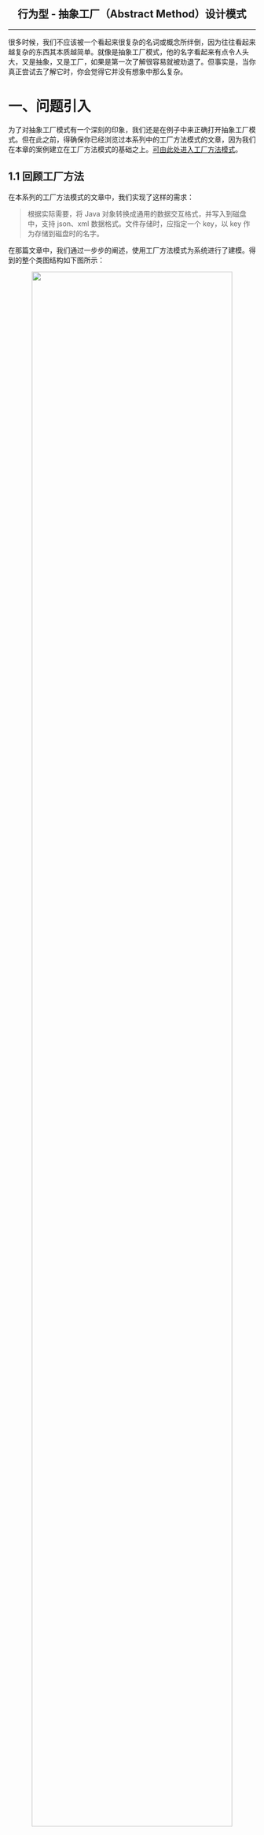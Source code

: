 ## <center> 行为型 - 抽象工厂（Abstract Method）设计模式
---

很多时候，我们不应该被一个看起来很复杂的名词或概念所绊倒，因为往往看起来越复杂的东西其本质越简单。就像是抽象工厂模式，他的名字看起来有点令人头大，又是抽象，又是工厂，如果是第一次了解很容易就被劝退了。但事实是，当你真正尝试去了解它时，你会觉得它并没有想象中那么复杂。

# 一、问题引入
为了对抽象工厂模式有一个深刻的印象，我们还是在例子中来正确打开抽象工厂模式。但在此之前，得确保你已经浏览过本系列中的工厂方法模式的文章，因为我们在本章的案例建立在工厂方法模式的基础之上。[可由此处进入工厂方法模式](/doc/c/Factory-Method.md)。

## 1.1 回顾工厂方法

在本系列的工厂方法模式的文章中，我们实现了这样的需求：

> 根据实际需要，将 Java 对象转换成通用的数据交互格式，并写入到磁盘中，支持 json、xml 数据格式。文件存储时，应指定一个 key，以 key 作为存储到磁盘时的名字。

在那篇文章中，我们通过一步步的阐述，使用工厂方法模式为系统进行了建模。得到的整个类图结构如下图所示：
<div align="center">
   <img src="/doc/resource/factory-method/案例类图.png" width="90%"/>
</div>

对该类图结构的概述如下：

- 所有的产品（`Saver`）都遵循了统一的规范，但又表现出不同的行为【重写了`AbstractFormatSaver.convert()`方法，不同的实现类把同一个对象转换成不同的格式】;
- 给每一个具体产品配备了一个具体的工厂，工厂负责构建具体的产品；
- 所有的工厂（`Factory`）都遵循了统一的规范【实现了`FormatSaveFactory.createSaver()`方法】

工厂方法模式使得各个产品相互独立，一个产品的调整不会影响到其他的产品定义以及构建过程（例如，对`XmlSaver`类代码的修改不会影响到`JsonSaver`和`JsonSaveFactory`）。当我们扩展一个新的产品时，只需要在现有结构中增加产品的实现类、产品的工厂实现类，同样不会对现有类中的代码产生影响。

## 1.2 保证产品相关性

在很多时候，我们期望的不只是将对象持久化到磁盘中，在另一些时候，我们还希望把磁盘中的数据加载到内存中进行处理。比如说，对一个内存占用高的系统来说，我们希望将那些暂时不用的对象从内存中释放掉，等真正需要这个对象时，我们再从磁盘中还原。基于这个出发点，我们对需求调整如下：

> 根据实际需要，将 Java 对象转换成通用的数据交互格式，并写入到磁盘中，支持 json、xml 数据格式。文件存储时，应指定一个 key，以 key 作为存储到磁盘时的名字。并且，在需要的时候，将存储到磁盘中的文件加载到内存中，还原成 Java 对象。

在上述需求中，并未对原来的需求进行变更，而是在原来的基础上进行了扩展了新的功能。除了支持将对象持久化到文件外，还要支持将文件中的数据还原成对象。这很简单，因为前半部分我们已经实现了，现在只需要依样画葫芦，照着前半部分的模型复刻后半部分就可以了。系统的完整类图如下所示。
<div align="center">
   <img src="/doc/resource/abstract-method/案例解决方案一类图.jpg" width="80%"/>
</div>

在这个类图结构中，分为两部分，一部分是 Java 对象写入磁盘，为上半部分深色背景的结构；另一个是磁盘文件还原为 Java 对象，为下半部分浅色背景的结构。同`AbstractFormatSaver`一样，`AbstractFormatLoader`也提供了三个完全与之相反的方法：

- `loadAndResolve(key, type)`：加载文件到内存，并解析为对象；
- `load(obj)`：加载文件为 String 类型的字符串；
- `resolve(content, type)`：解析字符串为对象；

在这一结构下，客户端分别构建一个`JsonSaver`和一个`JsonLoader`即可实现对 json 文件格式的持久化以及还原。如下代码所示：
```java
// 持久化
FormatSaveFactory saveFactory = new JsonSaveFactory();
AbstractFormatSaver saver = saveFactory.createSaver();
saver.convertAndStore("key", toSaveObject);
// 还原
FormatLoadFactory loadFactory = new JsonLoadFactory();
AbstractFormatLoader loader = loadFactory.createLoader();
Object obj = loader.loadAndResolve("key", toSaveObject.getClass());
// ...
```

尽管这能实现需求并能很好的工作，但这里有一个隐藏的问题：_对于同一种格式来说，存储器和加载器应该是成对匹配的_。比如使用`JsonSaver`存储的文档，只能使用`JsonLoader`进行加载并解析；同理，`XmlLoader`也只能正确的加载并解析使用`XmlSaver`存储的文档。

我们无法约束客户端能严格遵循这样的行为准则，如果客户端错误的使用了组合就会导致无法正常的工作（例如，对于 json 格式，客户端错误的使用了`XmlLoader`进行加载解析）。就目前的实现方式而言，我们该如何保证客户端构建的多种类型产品的相关性？

很遗憾，就目前的这种实现方式而言，我们并不能做到。因为存储器（Saver）和加载器（Loader）是互相独立的，我们无法知道客户端在使用时采用了哪一种具体的组合，也就谈不上对组合的相关性进行约束。

# 二、解决方案
其实，我们只需要换一个角度看待这个问题，就能找到解决办法。既然客户端（工厂的使用方）并不知道怎样的搭配才算是正确的组合，但系统的构建者（工厂的开发者）知道。那我们为何不在系统中定义好这些成对的组合呢？

基于这个思路，我们只需要对系统的结构进行一个小的调整：将同一系列的产品的生产合并到一个工厂中实现。这样客户端就能通过一个工厂生产出具有相关性的产品，这些产品为同一系列，可以搭配使用。
<div align="center">
   <img src="/doc/resource/abstract-method/案例类图.png" width="90%"/>
</div>

如上图所示，为每一个系列的产品提供一个工厂，该工厂即可生产这一系列的产品，区别于工厂方法模式只能生产单个产品。例如，xml 系列的产品，可以由`XmlFactory`生产，包括有`XmlSaver`和`XmlLoader`。客户端在使用时，只需要获取到具体的工厂，即可调用`FormatFactory`提供的生产方法，获取对应的产品。像上面类图中的结构，提供了一个对外的工厂接口，这个接口中定义了创建一系列产品的方法；而每种系列的工厂实现这个接口，负责创建这个系列的产品，这就是抽象工厂模式。

# 三、案例实现
在深入讨论抽象工厂模式之前，我们先对上面的案例进行实现。因为该案例引申自工厂方法模式中使用的案例，所以，部分代码（包括有`AbstractFormatSaver`、`JsonSaver`和`XmlSaver`）直接引用自工厂方法模式的代码。

**（1）格式存储器**

引用自工厂方法模式的案例代码，相关代码的链接已附录在文末。

**（1-1）抽象的数据格式存储器**
```java
public abstract class AbstractFormatSaver {

    /**
     * 文件存储格式
     */
    protected final String fileExtension;
    public AbstractFormatSaver(String fileExtension) {
        this.fileExtension = fileExtension;
    }

    /**
     * 转换格式并存储对象
     * @param key 键
     * @param obj 原始对象
     */
    public void convertAndStore(String key, Object obj) throws Exception {
        String formatContent = this.convert(obj);
        this.store(key, formatContent);
    }

    /**
     * 格式转换
     * @param obj 原始对象
     * @return 格式化后的字符串
     * @throws Exception Exception
     */
    protected abstract String convert(Object obj) throws Exception;

    /**
     * 内容写入文件
     * @param key 键 - 作为文件名
     * @param content 内容
     * @throws IOException IOException
     */
    protected void store(String key, String content) throws IOException {
        System.out.println("    即将开始写入文件");
        String directory = Objects.requireNonNull(this.getClass().getResource("/")).getPath();
        String filename = directory + key + this.fileExtension;
        // 写入文件
        try (FileWriter writer = new FileWriter(filename)) {
            writer.write(content);
        }
    }
}
```
**（1-2）JSON格式存储器**
```java
public class JsonSaver extends AbstractFormatSaver {

    private final ObjectMapper objectMapper;
    public JsonSaver(ObjectMapper objectMapper) {
        super(".json");
        this.objectMapper = objectMapper;
    }

    @Override
    protected String convert(Object obj) throws Exception {
        System.out.println("    即将开始转换对象为JSON格式");
        String tar = objectMapper.writeValueAsString(obj);
        System.out.println("        转换后内容：" + tar);
        return tar;
    }
}
```
**（1-3）XML格式存储器**
```java
public class XmlSaver extends AbstractFormatSaver {

    public XmlSaver() {
        super(".xml");
    }

    @Override
    protected String convert(Object obj) throws Exception {
        System.out.println("    即将开始转换对象为XML格式");
        StringWriter writer = new StringWriter();
        JAXBContext context = JAXBContext.newInstance(obj.getClass());
        Marshaller marshaller = context.createMarshaller();
        // 编码
        marshaller.setProperty(Marshaller.JAXB_ENCODING, "UTF-8");
        marshaller.marshal(obj, writer);
        String tar = writer.toString();
        System.out.println("        转换后内容：" + tar);
        return tar;
    }
}
```

**（2）对象加载器**

**（2-1）抽象的对象加载器**
```java
public abstract class AbstractFormatLoader {

    /**
     * 文件后缀
     */
    protected final String fileExtension;
    public AbstractFormatLoader(String fileExtension) {
        this.fileExtension = fileExtension;
    }

    /**
     * 加载并解析为对象
     * @param key 键 - 文件名
     * @param type 期待的对象类型
     * @param <T> 返回的类型
     * @return 还原的对象
     * @throws Exception Exception
     */
    public <T> T loadAndResolve(String key, Class<T> type) throws Exception {
        String context = this.load(key);
        return this.resolve(context, type);
    }

    /**
     * 加载文件为字符串
     * @param key 键 - 文件名
     * @return 字符串
     * @throws IOException IOException
     */
    protected String load(String key) throws IOException {
        System.out.println("    即将开始加载文件");
        String directory = Objects.requireNonNull(this.getClass().getResource("/")).getPath();
        String filename = directory + key + fileExtension;

        File file = new File(filename);
        try (Reader r = new InputStreamReader(new FileInputStream(file), StandardCharsets.UTF_8);) {
            int ch;
            StringBuilder sb = new StringBuilder();
            while ((ch = r.read()) != -1) {
                sb.append((char) ch);
            }
            return sb.toString();
        }
    }

    /**
     * 解析为对象
     * @param content 字符串
     * @param type 期待的对象类型
     * @param <T> 返回的类型
     * @return 还原的对象
     * @throws Exception Exception
     */
    protected abstract <T> T resolve(String content, Class<T> type) throws Exception;
}
```
**（2-2）JSON对象存储器**
```java
public class JsonLoader extends AbstractFormatLoader {

    private final ObjectMapper objectMapper;

    public JsonLoader(ObjectMapper objectMapper) {
        super(".json");
        this.objectMapper = objectMapper;
    }

    @Override
    protected <T> T resolve(String content, Class<T> type) throws Exception {
        System.out.println("    即将开始解析JSON");
        T tar = objectMapper.readValue(content, type);
        System.out.println("        解析后内容：" + tar);
        return tar;
    }
}
```
**（2-3）XML格式存储器**
```java
public class XmlLoader extends AbstractFormatLoader {

    public XmlLoader() {
        super(".xml");
    }

    @Override
    @SuppressWarnings("unchecked")
    protected <T> T resolve(String content, Class<T> type) throws Exception {
        System.out.println("    即将开始解析XML");
        JAXBContext context = JAXBContext.newInstance(type);
        Unmarshaller unmarshaller = context.createUnmarshaller();
        InputStream stream = new ByteArrayInputStream(content.getBytes(StandardCharsets.UTF_8));
        T tar = (T) unmarshaller.unmarshal(stream);
        System.out.println("        解析后内容：" + tar);
        return tar;
    }
}

```

**（3）产品工厂**

**（3-1）系列产品工厂接口**
```java
public interface FormatFactory {

    /**
     * 生产存储器
     * @return AbstractFormatSaver
     */
    AbstractFormatSaver createSaver();

    /**
     * 生产加载器
     * @return AbstractFormatLoader
     */
    AbstractFormatLoader createLoader();

}

```
**（3-2）JSON系列产品工厂**
```java
public class JsonFactory implements FormatFactory{
    @Override
    public AbstractFormatSaver createSaver() {
        return new JsonSaver(new ObjectMapper());
    }

    @Override
    public AbstractFormatLoader createLoader() {
        return new JsonLoader(new ObjectMapper());
    }
}
```
**（3-3）XML系列产品工厂**
```java
public class XmlFactory implements FormatFactory{
    @Override
    public AbstractFormatSaver createSaver() {
        return new XmlSaver();
    }

    @Override
    public AbstractFormatLoader createLoader() {
        return new XmlLoader();
    }
}
```

**（4）客户端**

**（4-1）Client**
```java
public class Client {
    public static void main(String[] args) throws Exception {
        DTO dto = new DTO();
        dto.setName("tom");
        dto.setAge(60);
        System.out.println("|==> Start ---------------------------------------------------------------|");
        FormatFactory jsonFactory = new JsonFactory();
        AbstractFormatSaver jsonSaver = jsonFactory.createSaver();
        // 转换json并存储
        jsonSaver.convertAndStore("tom_json", dto);
        // 从磁盘加载并解析
        AbstractFormatLoader jsonLoader = jsonFactory.createLoader();
        jsonLoader.loadAndResolve("tom_json", DTO.class);

        FormatFactory xmlFactory = new XmlFactory();
        AbstractFormatSaver xmlSaver = xmlFactory.createSaver();
        // 转换格式并存储
        xmlSaver.convertAndStore("tom_xml", dto);
        // 从磁盘加载并解析
        AbstractFormatLoader xmlLoader = xmlFactory.createLoader();
        xmlLoader.loadAndResolve("tom_xml", DTO.class);
    }
}



// 测试使用的 DTO 对象
@XmlRootElement(name = "object")
@XmlAccessorType(XmlAccessType.FIELD)
public class DTO {
    private String name;
    private int age;
    public String getName() {
        return name;
    }
    public void setName(String name) {
        this.name = name;
    }
    public int getAge() {
        return age;
    }
    public void setAge(int age) {
        this.age = age;
    }

    @Override
    public String toString() {
        return "DTO{" +
                "name='" + name + '\'' +
                ", age=" + age +
                '}';
    }
}
```
**（4-2）运行结果**
```java
|==> Start ---------------------------------------------------------------|
    即将开始转换对象为JSON格式
    转换后内容：{"name":"tom","age":60}
即将开始写入文件
即将开始加载文件
即将开始解析JSON
    解析后内容：DTO{name='tom', age=60}
即将开始转换对象为XML格式
    转换后内容：<?xml version="1.0" encoding="UTF-8" standalone="yes"?><object><name>tom</name><age>60</age></object>
    即将开始写入文件
    即将开始加载文件
    即将开始解析XML
    解析后内容：DTO{name='tom', age=60}
```
运行生成的文件如下图所示：
<div align="center">
   <img src="/doc/resource/abstract-method/运行结果.png" width="20%"/>
</div>

# 四、抽象工厂模式
## 4.1 意图
> **提供一个创建一系列相关或相互依赖对象的接口，而无需指定它们具体的类。**

结合着上面的案例，对于抽象工厂模式的意图解析如下：

- **提供一个创建一系列相关或相互依赖对象的接口**：抽象工厂模式强调的重点是创建一个系列的产品对象，何谓一个系列？就像是 xml 格式的存储器存储的文件，也只能使用 xml 格式的加载器进行解析，这两个产品是互为衬托的，所以他们具有很强的相关性，可以认为是一个系列；
- **无需指定它们具体的类**：回顾在案例实现中的客户端代码，客户端是如何得到产品对象的？例如，对于存储一个对象为 json 格式时，客户端只需要通过产品工厂接口提供的方法（`FormatFactory.createSaver()`）获取，获取的是实际是一个类型为`JsonSaver`的产品对象。但是客户端并未指定这个产品对象的类型，也不知道这个产品对象的实际类型，客户端仅知道这个产品的类型是`AbstractFormatSaver`而已。

## 4.2 类图分析
<div align="center">
   <img src="/doc/resource/abstract-method/案例类图.png" width="80%"/>
</div>

抽象工厂模式的类图结构如上所示，其有如下的参与者列表：

- **AbstractProduct**：抽象的产品，在抽象工厂模式中分为多个系列的产品（AbstractProductA、AbstractProductB）；
- **ConcreteProduct**：具体的产品，分为同一个系列下的不同产品（ProductA_1、ProductB_1），也可分为不同系列下的同类产品（ProductA_1、ProductA_2）；
- **AbstractFactory**：抽象的工厂，定义创建同类产品对象的接口；
- **ConcreteFactory**：实现创建某个类型中具体产品对象的操作；
- **Client**：仅使用由 Factory 和 Product 类声明的接口。

# 五、深入
## 5.1 适用场景
总的来说，抽象工厂模式适用于需要强调一系列相关的产品对象的设计以便进行联合使用时。更加直白的阐述是：需要从一堆产品中筛选出具有相关性的那一个系列产品，因为客户端需要对这些产品进行组合使用。这里列举两个例子对适用场景进行说明。

> **场景Ⅰ** 当构建一个具有 UI 界面的客户端程序时，我们必不可少的会使用到 菜单、按钮、对话框等等组件。我们希望我的客户端程序跨平台，能支持 Linux、Windows、macOS等操作系统，就像浏览器一样。此时，我们可以使用抽象工厂模式来建模，为每一个平台提供一个工厂，该工厂负责构建与平台相关的组件（菜单、按钮、对话框等）。除此之外，系统还应在启动时根据当前所处平台环境加载与之对应的工厂。这样我们就能保证用户直接从工厂中获取组件，而不需要考虑这个组件是否和当前的平台适配，因为用户从工厂中获取到的组件都是严格匹配当前平台环境的。

> **场景Ⅱ** 很多软件都支持更改主题，比如 idea 就支持 Light、Darcula、High contrast 等主题。在主题切换时，变化的不仅仅是背景颜色，还有字体颜色等等。比如说在切换成 Light 后，主题是白底黑字，当我们使用 Darcula 时，又变成了黑底白字。这个场景也适合使用抽象工厂模式进行建模，因为每一个主题对应着特定背景颜色和特定的字体颜色，这两种颜色不能随意组合，就像是背景颜色是黑色时，字体颜色就不能是黑色。

## 5.2 使用技巧

**（1）尽量将工厂实现为单例**

工厂作为创建具体产品的媒介，往往不需要其他的外部状态，所以，我们可以将每一个具体的工厂实现为单个实例。

**（2）需要时，从配置中加载具体工厂**

有时候客户端只需要使用一个具体的工厂，此时，我们可以在应用程序初始化阶段加载具体的工厂。比如在上面构建 UI 界面的例子中，应用程序在启动时，操作系统就已经确定，此时，对于所有的实现工厂来说，只有与当前操作系统一致的那个工厂才具有实际意义。所以，我们可以在应用程序初始化时就根据当前的操作系统环境加载与之对应的工厂。

# 附录
[回到主页](/README.md)    [案例代码](/src/main/java/com/aoligei/creational/abstract_factory)

